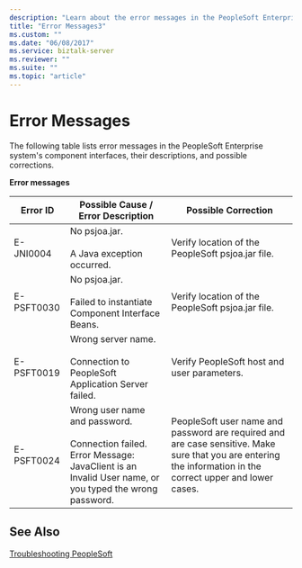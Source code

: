 ```yaml
---
description: "Learn about the error messages in the PeopleSoft Enterprise system's component interfaces and the possible corrections for the errors that they indicate."
title: "Error Messages3"
ms.custom: ""
ms.date: "06/08/2017"
ms.service: biztalk-server
ms.reviewer: ""
ms.suite: ""
ms.topic: "article"
---
```

# Error Messages

The following table lists error messages in the PeopleSoft Enterprise system's component interfaces, their descriptions, and possible corrections.  
  
 **Error messages**  
  
|Error ID|Possible Cause / Error Description|Possible Correction|  
|--------------|-----------------------------------------|-------------------------|  
|E-JNI0004|No psjoa.jar.<br /><br /> A Java exception occurred.|Verify location of the PeopleSoft psjoa.jar file.|  
|E-PSFT0030|No psjoa.jar.<br /><br /> Failed to instantiate Component Interface Beans.|Verify location of the PeopleSoft psjoa.jar file.|  
|E-PSFT0019|Wrong server name.<br /><br /> Connection to PeopleSoft Application Server failed.|Verify PeopleSoft host and user parameters.|  
|E-PSFT0024|Wrong user name and password.<br /><br /> Connection failed. Error Message: JavaClient is an Invalid User name, or you typed the wrong password.|PeopleSoft user name and password are required and are case sensitive. Make sure that you are entering the information in the correct upper and lower cases.|  
  
## See Also  
 [Troubleshooting PeopleSoft](../core/troubleshooting-peoplesoft.md)
